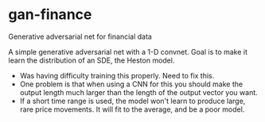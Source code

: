 # gan-finance
Generative adversarial net for financial data

A simple generative adversarial net with a 1-D convnet. Goal is to make it learn the distribution of an SDE, the Heston model.

* Was having difficulty training this properly. Need to fix this.
* One problem is that when using a CNN for this you should make the output length much larger than the length of the output vector you want.
* If a short time range is used, the model won't learn to produce large, rare price movements. It will fit to the average, and be a poor model.

